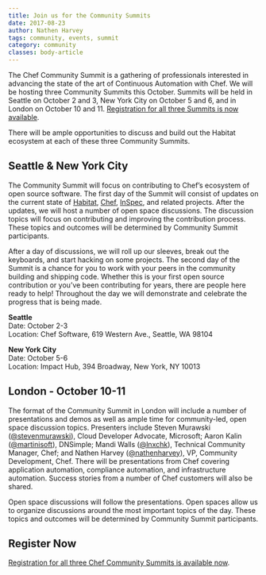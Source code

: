 ```yaml
---
title: Join us for the Community Summits
date: 2017-08-23
author: Nathen Harvey
tags: community, events, summit
category: community
classes: body-article
---
```


The Chef Community Summit is a gathering of professionals interested in advancing the state of the art of Continuous Automation with Chef.  We will be hosting three Community Summits this October.  Summits will be held in Seattle on October 2 and 3, New York City on October 5 and 6, and in London on October 10 and 11.  [Registration for all three Summits is now available](https://www.chef.io/summits/).

There will be ample opportunities to discuss and build out the Habitat ecosystem at each of these three Community Summits.

## Seattle & New York City

The Community Summit will focus on contributing to Chef’s ecosystem of open source software.  The first day of the Summit will consist of updates on the current state of [Habitat](https://github.com/habitat-sh/habitat), [Chef](https://github.com/chef/chef), [InSpec](https://github.com/chef/inspec), and related projects.  After the updates, we will host a number of open space discussions.  The discussion topics will focus on contributing and improving the contribution process.  These topics and outcomes will be determined by Community Summit participants.  

After a day of discussions, we will roll up our sleeves, break out the keyboards, and start hacking on some projects.  The second day of the Summit is a chance for you to work with your peers in the community building and shipping code.  Whether this is your first open source contribution or you’ve been contributing for years, there are people here ready to help!  Throughout the day we will demonstrate and celebrate the progress that is being made.

**Seattle**  
Date:  October 2-3  
Location:  Chef Software, 619 Western Ave., Seattle, WA  98104

**New York City**  
Date:  October 5-6  
Location:  Impact Hub, 394 Broadway, New York, NY 10013  

## London - October 10-11

The format of the Community Summit in London will include a number of presentations and demos as well as ample time for community-led, open space discussion topics.  Presenters include Steven Murawski ([@stevenmurawski](https://twitter.com/stevenmurawski)), Cloud Developer Advocate, Microsoft; Aaron Kalin ([@martinisoft](https://twitter.com/martinisoft)), DNSimple; Mandi Walls ([@lnxchk](https://twitter.com/lnxchk)), Technical Community Manager, Chef; and Nathen Harvey ([@nathenharvey](https://twitter.com/nathenharvey)), VP, Community Development, Chef.  There will be presentations from Chef covering application automation, compliance automation, and infrastructure automation.  Success stories from a number of Chef customers will also be shared.  

Open space discussions will follow the presentations.  Open spaces allow us to organize discussions around the most important topics of the day.  These topics and outcomes will be determined by Community Summit participants.

## Register Now

[Registration for all three Chef Community Summits is available now](https://www.chef.io/summits/).
